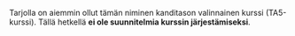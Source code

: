 Tarjolla on aiemmin ollut tämän niminen kanditason valinnainen kurssi (TA5-kurssi). Tällä hetkellä **ei ole suunnitelmia kurssin järjestämiseksi**.
